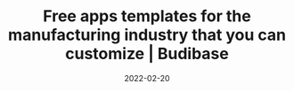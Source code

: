 ---
date: 2022-02-20
title: "Free apps templates for the manufacturing industry that you can customize | Budibase"
description: "Browse our collection of manufacturing app templates, customize for free, and self-host on your own infrastructure or let Budibase manage everything for you."
images: ["/small-business-apps/budibase.png"]
draft: "false"
type: templates
layout: list
---